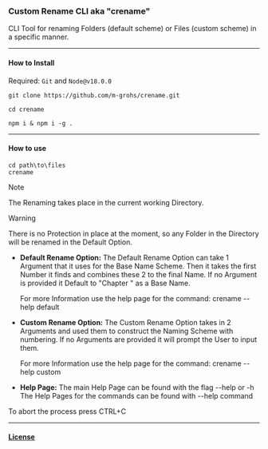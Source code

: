 ### Custom Rename CLI aka "crename"

CLI Tool for renaming Folders (default scheme) or Files (custom scheme) in a specific manner.

---

#### How to Install

Required: `Git` and `Node@v18.0.0`

```
git clone https://github.com/m-grohs/crename.git

cd crename

npm i & npm i -g .
```

---

#### How to use

```
cd path\to\files
crename
```

> [!NOTE]
> The Renaming takes place in the current working Directory.

> [!WARNING]
> There is no Protection in place at the moment, so any Folder in the Directory will be renamed in the Default Option.

-   **Default Rename Option:**
    The Default Rename Option can take 1 Argument that it uses for the Base Name Scheme. 
    Then it takes the first Number it finds and combines these 2 to the final Name.
    If no Argument is provided it Default to "Chapter " as a Base Name.

    For more Information use the help page for the command: crename --help default


-   **Custom Rename Option:**
    The Custom Rename Option takes in 2 Arguments and used them to construct the Naming Scheme with numbering.
    If no Arguments are provided it will prompt the User to input them.

    For more Information use the help page for the command: crename --help custom

-   **Help Page:**
    The main Help Page can be found with the flag --help or -h
    The Help Pages for the commands can be found with --help command

To abort the process press CTRL+C

---

#### [License](./LICENSE)
